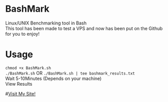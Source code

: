 # BashMark
Linux/UNIX Benchmarking tool in Bash  
This tool has been made to test a VPS and now has been put on the Github for you to enjoy!

# Usage
`chmod +x BashMark.sh`  
`./BashMark.sh` OR `./BashMark.sh | tee bashmark_results.txt`  
Wait 5-10Minutes (Depends on your machine)  
View Results  



#[Visit My Site!](https://finlaydag33k.nl/?mref=FinlaydaG33k)
